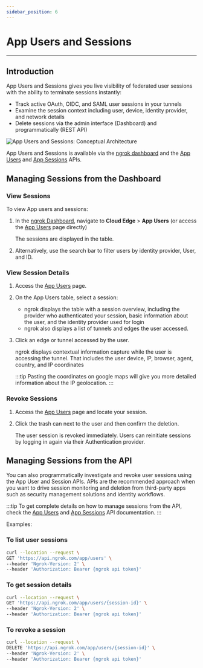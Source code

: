 ```yaml
---
sidebar_position: 6
---
```


# App Users and Sessions
----------------

## Introduction

App Users and Sessions gives you live visibility of federated user sessions with the ability to terminate sessions instantly:

- Track active OAuth, OIDC, and SAML user sessions in your tunnels
- Examine the session context including user, device, identity provider, and network details
- Delete sessions via the admin interface (Dashboard) and programmatically (REST API)

![App Users and Sessions: Conceptual Architecture](/img/docs/app_user_session_diagram.png)

App Users and Sessions is available via the [ngrok dashboard](https://dashboard.ngrok.com/cloud-edge/app-users) and the [App Users](/docs/api/resources/application-users) and [App Sessions](/docs/api/resources/application-sessions) APIs.

## Managing Sessions from the Dashboard

### View Sessions

To view App users and sessions:

1. In the [ngrok Dashboard](https://dashboard.ngrok.com), navigate to **Cloud Edge** > **App Users** (or access the [App Users](https://dashboard.ngrok.com/cloud-edge/app-users) page directly)

    The sessions are displayed in the table. 

1. Alternatively, use the search bar to filter users by identity provider, User, and ID.

### View Session Details

1. Access the [App Users](https://dashboard.ngrok.com/cloud-edge/app-users) page.

1. On the App Users table, select a session:

    - ngrok displays the table with a session overview, including the provider who authenticated your session, basic information about the user, and the identity provider used for login
    - ngrok also displays a list of tunnels and edges the user accessed.

1. Click an edge or tunnel accessed by the user. 

    ngrok displays contextual information capture while the user is accessing the tunnel. That includes the user device, IP, browser, agent, country, and IP coordinates
    
    :::tip 
    Pasting the coordinates on google maps will give you more detailed information about the IP geolocation.
    :::

### Revoke Sessions

1. Access the [App Users](https://dashboard.ngrok.com/cloud-edge/app-users) page and locate your session.

1. Click the trash can next to the user and then confirm the deletion. 

    The user session is revoked immediately. 
    Users can reinitiate sessions by logging in again via their Authentication provider.

## Managing Sessions from the API

You can also programmatically investigate and revoke user sessions using the App User and Session APIs. APIs are the recommended approach when you want to drive session monitoring and deletion from third-party apps such as security management solutions and identity workflows.

:::tip 
To get complete details on how to manage sessions from the API, check the [App Users](/docs/api/resources/application-users) and [App Sessions](/docs/api/resources/application-sessions) API documentation.
:::

Examples: 


### To list user sessions

```bash
curl --location --request \
GET 'https://api.ngrok.com/app/users' \
--header 'Ngrok-Version: 2' \
--header 'Authorization: Bearer {ngrok api token}'
```

### To get session details

```bash
curl --location --request \
GET 'https://api.ngrok.com/app/users/{session-id}' \
--header 'Ngrok-Version: 2' \
--header 'Authorization: Bearer {ngrok api token}'
```

### To revoke a session

```bash
curl --location --request \
DELETE 'https://api.ngrok.com/app/users/{session-id}' \
--header 'Ngrok-Version: 2' \
--header 'Authorization: Bearer {ngrok api token}'
```

